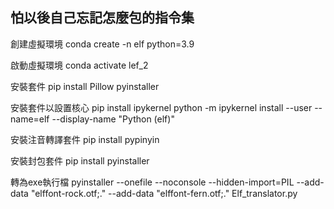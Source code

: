 ## 怕以後自己忘記怎麼包的指令集

創建虛擬環境
conda create -n elf python=3.9 

啟動虛擬環境
conda activate lef_2 

安裝套件
pip install Pillow pyinstaller

安裝套件以設置核心
pip install ipykernel
python -m ipykernel install --user --name=elf --display-name "Python (elf)"

安裝注音轉譯套件
pip install pypinyin

安裝封包套件
pip install pyinstaller

轉為exe執行檔
pyinstaller --onefile --noconsole --hidden-import=PIL --add-data "elffont-rock.otf;." --add-data "elffont-fern.otf;." Elf_translator.py
